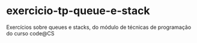 # exercicio-tp-queue-e-stack

Exercícios sobre queues e stacks, do módulo de técnicas de programação do curso code@CS
